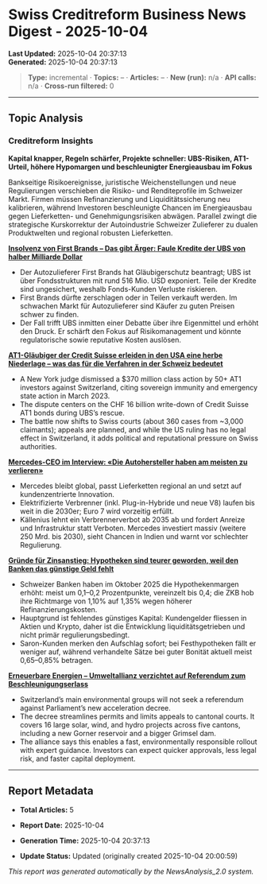 # Swiss Creditreform Business News Digest - 2025-10-04

**Last Updated:** 2025-10-04 20:37:13  
**Generated:** 2025-10-04 20:37:13

> **Type:** incremental ·
> **Topics:** – ·
> **Articles:** – ·
> **New (run):** n/a ·
> **API calls:** n/a ·
> **Cross-run filtered:** 0



---

## Topic Analysis


### Creditreform Insights

**Kapital knapper, Regeln schärfer, Projekte schneller: UBS-Risiken, AT1-Urteil, höhere Hypomargen und beschleunigter Energieausbau im Fokus**

Bankseitige Risikoereignisse, juristische Weichenstellungen und neue Regulierungen verschieben die Risiko- und Renditeprofile im Schweizer Markt. Firmen müssen Refinanzierung und Liquiditätssicherung neu kalibrieren, während Investoren beschleunigte Chancen im Energieausbau gegen Lieferketten- und Genehmigungsrisiken abwägen. Parallel zwingt die strategische Kurskorrektur der Autoindustrie Schweizer Zulieferer zu dualen Produktwelten und regional robusten Lieferketten.




**[Insolvenz von First Brands – Das gibt Ärger: Faule Kredite der UBS von halber Milliarde Dollar](https://www.srf.ch/news/wirtschaft/insolvenz-von-first-brands-das-gibt-aerger-faule-kredite-der-ubs-von-halber-milliarde-dollar)**

- Der Autozulieferer First Brands hat Gläubigerschutz beantragt; UBS ist über Fondsstrukturen mit rund 516 Mio. USD exponiert. Teile der Kredite sind ungesichert, weshalb Fonds-Kunden Verluste riskieren.
- First Brands dürfte zerschlagen oder in Teilen verkauft werden. Im schwachen Markt für Autozulieferer sind Käufer zu guten Preisen schwer zu finden.
- Der Fall trifft UBS inmitten einer Debatte über ihre Eigenmittel und erhöht den Druck. Er schärft den Fokus auf Risikomanagement und könnte regulatorische sowie reputative Kosten auslösen.



**[AT1-Gläubiger der Credit Suisse erleiden in den USA eine herbe Niederlage – was das für die Verfahren in der Schweiz bedeutet](https://www.nzz.ch/finanzen/at1-glaeubiger-der-credit-suisse-erleiden-in-den-usa-eine-herbe-niederlage-was-das-fuer-die-verfahren-in-der-schweiz-bedeutet-ld.1905442)**

- A New York judge dismissed a $370 million class action by 50+ AT1 investors against Switzerland, citing sovereign immunity and emergency state action in March 2023.
- The dispute centers on the CHF 16 billion write-down of Credit Suisse AT1 bonds during UBS’s rescue.
- The battle now shifts to Swiss courts (about 360 cases from ~3,000 claimants); appeals are planned, and while the US ruling has no legal effect in Switzerland, it adds political and reputational pressure on Swiss authorities.



**[Mercedes-CEO im Interview: «Die Autohersteller haben am meisten zu verlieren»](https://www.derbund.ch/mercedes-haelt-an-verbrennern-fest-357951984927)**

- Mercedes bleibt global, passt Lieferketten regional an und setzt auf kundenzentrierte Innovation.
- Elektrifizierte Verbrenner (inkl. Plug-in-Hybride und neue V8) laufen bis weit in die 2030er; Euro 7 wird vorzeitig erfüllt.
- Källenius lehnt ein Verbrennerverbot ab 2035 ab und fordert Anreize und Infrastruktur statt Verboten. Mercedes investiert massiv (weitere 250 Mrd. bis 2030), sieht Chancen in Indien und warnt vor schlechter Regulierung.



**[Gründe für Zinsanstieg: Hypotheken sind teurer geworden, weil den Banken das günstige Geld fehlt](https://www.derbund.ch/hypothekarzinsen-banken-erhoehen-zinsmarge-bei-hypotheken-367185815507)**

- Schweizer Banken haben im Oktober 2025 die Hypothekenmargen erhöht: meist um 0,1–0,2 Prozentpunkte, vereinzelt bis 0,4; die ZKB hob ihre Richtmarge von 1,10% auf 1,35% wegen höherer Refinanzierungskosten.
- Hauptgrund ist fehlendes günstiges Kapital: Kundengelder fliessen in Aktien und Krypto, daher ist die Entwicklung liquiditätsgetrieben und nicht primär regulierungsbedingt.
- Saron-Kunden merken den Aufschlag sofort; bei Festhypotheken fällt er weniger auf, während verhandelte Sätze bei guter Bonität aktuell meist 0,65–0,85% betragen.



**[Erneuerbare Energien – Umweltallianz verzichtet auf Referendum zum Beschleunigungserlass](https://www.srf.ch/news/schweiz/erneuerbare-energien-umweltallianz-verzichtet-auf-referendum-zum-beschleunigungserlass)**

- Switzerland’s main environmental groups will not seek a referendum against Parliament’s new acceleration decree.
- The decree streamlines permits and limits appeals to cantonal courts. It covers 16 large solar, wind, and hydro projects across five cantons, including a new Gorner reservoir and a bigger Grimsel dam.
- The alliance says this enables a fast, environmentally responsible rollout with expert guidance. Investors can expect quicker approvals, less legal risk, and faster capital deployment.









---



## Report Metadata

- **Total Articles:** 5
- **Report Date:** 2025-10-04
- **Generation Time:** 2025-10-04 20:37:13

- **Update Status:** Updated (originally created 2025-10-04 20:00:59)


*This report was generated automatically by the NewsAnalysis_2.0 system.*